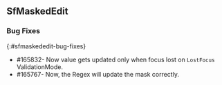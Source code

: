 ## SfMaskedEdit

### Bug Fixes
{:#sfmaskededit-bug-fixes}

* \#165832- Now value gets updated only when focus lost on `LostFocus` ValidationMode. 
* \#165767- Now, the Regex will update the mask correctly.